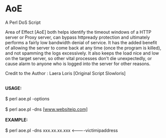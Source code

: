 # AoE
A Perl DoS Script

Area of Effect [AoE] both helps identify the timeout windows of a HTTP server or Proxy server, can bypass httpready protection and ultimately performs a fairly low bandwidth denial of service.  It has the added benefit of allowing the server to come back at any time (once the program is killed), and not spamming the logs excessively.  It also keeps the load nice and low on the target server, so other vital processes don't die unexpectedly, or cause alarm to anyone who is logged into the server for other reasons.

Credit to the Author : Laera Loris [Original Script Slowloris]

<br><b>USAGE:</b></br>
<br>$ perl aoe.pl -options</br>
<br>$ perl aoe.pl -dns [www.websiteip.com]</br>
<br><b>EXAMPLE:</b></br>
<br>$ perl aoe.pl -dns xxx.xx.xx.xxx <----victimipaddress</br>
